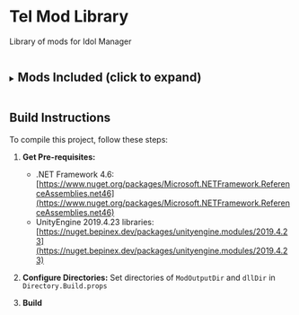 # Tel Mod Library

Library of mods for Idol Manager

<details>
<summary><h2 style="display: inline-block;">Mods Included (click to expand)</h2></summary>

* Concert Rebalance
* Effortless Training
* Extended SSK
* Fan Attrition
* FastForward
* Going Viral (WIP)
* Growing Distant
* IM-HarmonyIntegration Plugin
* JSON Load Order
* MBTI Personalities
* Menu Hotkeys
* ModMenus
* More Sister Groups
* National Tour
* Never Graduate
* Policies That Matter
* Stale Theater Shows
* Star Signs
* Targeted Auditions
* Tour Stamina Limit
* Traits Expansion
* Traits Fix
* Unofficial Patch
* Worker Rights
</details>


## Build Instructions

To compile this project, follow these steps:

1. **Get Pre-requisites:** 
   - .NET Framework 4.6: [https://www.nuget.org/packages/Microsoft.NETFramework.ReferenceAssemblies.net46](https://www.nuget.org/packages/Microsoft.NETFramework.ReferenceAssemblies.net46)
   - UnityEngine 2019.4.23 libraries: [https://nuget.bepinex.dev/packages/unityengine.modules/2019.4.23](https://nuget.bepinex.dev/packages/unityengine.modules/2019.4.23)

2. **Configure Directories:** Set directories of `ModOutputDir` and `dllDir` in `Directory.Build.props`

3. **Build**

